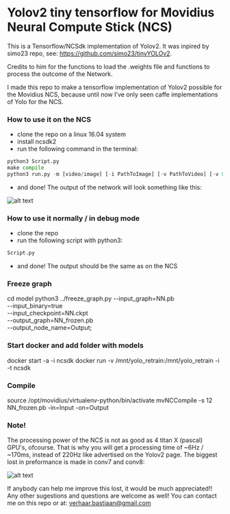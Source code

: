 # Yolov2 tiny tensorflow for Movidius Neural Compute Stick (NCS)

This is a Tensorflow/NCSdk implementation of Yolov2. It was inpired by simo23 repo, see: https://github.com/simo23/tinyYOLOv2.

Credits to him for the functions to load the .weights file and functions to process the outcome of the Network.

I made this repo to make a tensorflow implementation of Yolov2 possible for the Movidius NCS, because until now I've only seen caffe implementations of Yolo for the NCS.

### How to use it on the NCS
- clone the repo on a linux 16.04 system
- install ncsdk2
- run the following command in the terminal:
```python
python3 Script.py
make compile
python3 run.py -m [video/image] [-i PathToImage] [-v PathToVideo] [-v 0] #Last one is for using your webcam
```
- and done! The output of the network will look something like this:

![alt text](https://github.com/bastiaanv/Yolov2-tiny-tf-NCS/blob/master/images/test.jpg "YOLOv2-tiny output")

### How to use it normally / in debug mode
- clone the repo
- run the following script with python3:
```python
Script.py
```
- and done! The output should be the same as on the NCS

### Freeze graph
cd model
python3 ../freeze_graph.py --input_graph=NN.pb \
           --input_binary=true \
           --input_checkpoint=NN.ckpt \
           --output_graph=NN_frozen.pb \
           --output_node_name=Output;

### Start docker and add folder with models
docker start -a -i ncsdk
docker run -v /mnt/yolo_retrain:/mnt/yolo_retrain -i -t ncsdk

### Compile
source /opt/movidius/virtualenv-python/bin/activate
mvNCCompile -s 12 NN_frozen.pb -in=Input -on=Output




### Note!
The processing power of the NCS is not as good as 4 titan X (pascal) GPU's, ofcourse. That is why you will get a processing time of ~6Hz / ~170ms, instead of 220Hz like advertised on the Yolov2 page. The biggest lost in preformance is made in conv7 and conv8:

![alt text](https://github.com/bastiaanv/Yolov2-tiny-tf-NCS/blob/master/images/Preformance%20lost.png "Preformance lost")

If anybody can help me improve this lost, it would be much appreciated!! Any other sugestions and questions are welcome as well! You can contact me on this repo or at: verhaar.bastiaan@gmail.com
